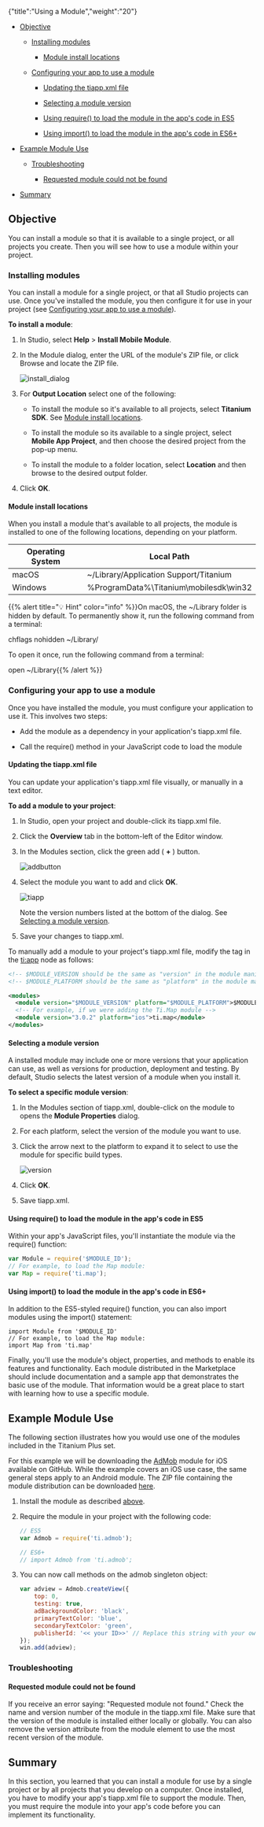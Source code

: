 {"title":"Using a Module","weight":"20"}

* [Objective](#objective)

    * [Installing modules](#installing-modules)

        * [Module install locations](#module-install-locations)

    * [Configuring your app to use a module](#configuring-your-app-to-use-a-module)

        * [Updating the tiapp.xml file](#updating-the-tiapp.xml-file)

        * [Selecting a module version](#selecting-a-module-version)

        * [Using require() to load the module in the app's code in ES5](#using-require-to-load-the-module-in-the-app's-code-in-es5)

        * [Using import() to load the module in the app's code in ES6+](#Usingimport()toloadthemoduleintheapp'scodeinES6+)

* [Example Module Use](#example-module-use)

    * [Troubleshooting](#troubleshooting)

        * [Requested module could not be found](#requested-module-could-not-be-found)

* [Summary](#summary)

## Objective

You can install a module so that it is available to a single project, or all projects you create. Then you will see how to use a module within your project.

### Installing modules

You can install a module for a single project, or that all Studio projects can use. Once you've installed the module, you then configure it for use in your project (see [Configuring your app to use a module](#configuring-your-app-to-use-a-module)).

**To install a module**:

1. In Studio, select **Help** \> **Install Mobile Module**.

2. In the Module dialog, enter the URL of the module's ZIP file, or click Browse and locate the ZIP file.

    ![install_dialog](/Images/appc/download/attachments/30082372/install_dialog.png)
3. For **Output Location** select one of the following:

    * To install the module so it's available to all projects, select **Titanium SDK**. See [Module install locations](#undefined).

    * To install the module so its available to a single project, select **Mobile App Project**, and then choose the desired project from the pop-up menu.

    * To install the module to a folder location, select **Location** and then browse to the desired output folder.

4. Click **OK**.

#### Module install locations

When you install a module that's available to all projects, the module is installed to one of the following locations, depending on your platform.

| Operating System | Local Path |
| --- | --- |
| macOS | ~/Library/Application Support/Titanium |
| Windows | %ProgramData%\\Titanium\\mobilesdk\\win32 |

{{% alert title="💡 Hint" color="info" %}}On macOS, the ~/Library folder is hidden by default. To permanently show it, run the following command from a terminal:

chflags nohidden ~/Library/

To open it once, run the following command from a terminal:

open ~/Library{{% /alert %}}

### Configuring your app to use a module

Once you have installed the module, you must configure your application to use it. This involves two steps:

* Add the module as a dependency in your application's tiapp.xml file.

* Call the require() method in your JavaScript code to load the module

#### Updating the tiapp.xml file

You can update your application's tiapp.xml file visually, or manually in a text editor.

**To add a module to your project**:

1. In Studio, open your project and double-click its tiapp.xml file.

2. Click the **Overview** tab in the bottom-left of the Editor window.

3. In the Modules section, click the green add ( **+** ) button.

    ![addbutton](/Images/appc/download/attachments/30082372/addbutton.png)
4. Select the module you want to add and click **OK**.

    ![tiapp](/Images/appc/download/attachments/30082372/tiapp.png)

    Note the version numbers listed at the bottom of the dialog. See [Selecting a module version](#selecting-a-module-version).

5. Save your changes to tiapp.xml.

To manually add a module to your project's tiapp.xml file, modify the <modules/> tag in the <ti:app> node as follows:

```xml
<!-- $MODULE_VERSION should be the same as "version" in the module manifest and directory number -->
<!-- $MODULE_PLATFORM should be the same as "platform" in the module manifest and directory number. One of "ios", "android" or "windows" -->

<modules>
  <module version="$MODULE_VERSION" platform="$MODULE_PLATFORM">$MODULE_ID</module>
  <!-- For example, if we were adding the Ti.Map module -->
  <module version="3.0.2" platform="ios">ti.map</module>
</modules>
```

#### Selecting a module version

A installed module may include one or more versions that your application can use, as well as versions for production, deployment and testing. By default, Studio selects the latest version of a module when you install it.

**To select a specific module version**:

1. In the Modules section of tiapp.xml, double-click on the module to opens the **Module Properties** dialog.

2. For each platform, select the version of the module you want to use.

3. Click the arrow next to the platform to expand it to select to use the module for specific build types.

    ![version](/Images/appc/download/attachments/30082372/version.png)
4. Click **OK**.

5. Save tiapp.xml.

#### Using require() to load the module in the app's code in ES5

Within your app's JavaScript files, you'll instantiate the module via the require() function:

```javascript
var Module = require('$MODULE_ID');
// For example, to load the Map module:
var Map = require('ti.map');
```

#### Using import() to load the module in the app's code in ES6+

In addition to the ES5-styled require() function, you can also import modules using the import() statement:

```
import Module from '$MODULE_ID'
// For example, to load the Map module:
import Map from 'ti.map'
```

Finally, you'll use the module's object, properties, and methods to enable its features and functionality. Each module distributed in the Marketplace should include documentation and a sample app that demonstrates the basic use of the module. That information would be a great place to start with learning how to use a specific module.

## Example Module Use

The following section illustrates how you would use one of the modules included in the Titanium Plus set.

For this example we will be downloading the [AdMob](https://github.com/appcelerator-modules/ti.admob) module for iOS available on GitHub. While the example covers an iOS use case, the same general steps apply to an Android module. The ZIP file containing the module distribution can be downloaded [here](https://github.com/appcelerator/titanium_modules/blob/master/admob/mobile/ios/ti.admob-iphone-1.5.0.zip?raw=true).

1. Install the module as described [above](#installing-modules).

2. Require the module in your project with the following code:

    ```javascript
    // ES5
    var Admob = require('ti.admob');

    // ES6+
    // import Admob from 'ti.admob';
    ```

3. You can now call methods on the admob singleton object:

    ```javascript
    var adview = Admob.createView({
        top: 0,
        testing: true,
        adBackgroundColor: 'black',
        primaryTextColor: 'blue',
        secondaryTextColor: 'green',
        publisherId: '<< your ID>>' // Replace this string with your own API key!
    });
    win.add(adview);
    ```

### Troubleshooting

#### Requested module could not be found

If you receive an error saying: "Requested module not found." Check the name and version number of the module in the tiapp.xml file. Make sure that the version of the module is installed either locally or globally. You can also remove the version attribute from the module element to use the most recent version of the module.

## Summary

In this section, you learned that you can install a module for use by a single project or by all projects that you develop on a computer. Once installed, you have to modify your app's tiapp.xml file to support the module. Then, you must require the module into your app's code before you can implement its functionality.
